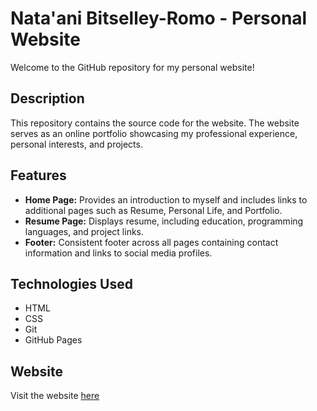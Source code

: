 # Nata'ani Bitselley-Romo - Personal Website

Welcome to the GitHub repository for my personal website!

## Description

This repository contains the source code for the website. The website serves as an online portfolio showcasing my professional experience, personal interests, and projects.

## Features

- **Home Page:** Provides an introduction to myself and includes links to additional pages such as Resume, Personal Life, and Portfolio.
- **Resume Page:** Displays resume, including education, programming languages, and project links.
- **Footer:** Consistent footer across all pages containing contact information and links to social media profiles.

## Technologies Used

- HTML
- CSS
- Git
- GitHub Pages

## Website

Visit the website [here](https://nataani.dev/)